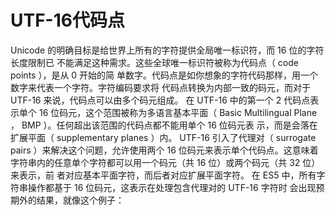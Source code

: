 # UTF-16代码点

Unicode	的明确目标是给世界上所有的字符提供全局唯一标识符，而	16	位的字符长度限制已 不能满足这种需求。这些全球唯一标识符被称为代码点（	code	points	），是从	0	开始的简 单数字。代码点是如你想象的字符代码那样，用一个数字来代表一个字符。字符编码要求将 代码点转换为内部一致的码元，而对于	UTF-16	来说，代码点可以由多个码元组成。
在	UTF-16	中的第一个	2	代码点表示单个	16	位码元，这个范围被称为多语言基本平面（ Basic	Multilingual	Plane	，	BMP	）。任何超出该范围的代码点都不能用单个	16	位码元表 示，而是会落在扩展平面（	supplementary	planes	）内。	UTF-16	引入了代理对（ surrogate	pairs	）来解决这个问题，允许使用两个	16	位码元来表示单个代码点。这意味着 字符串内的任意单个字符都可以用一个码元（共	16	位）或两个码元（共	32	位）来表示，前 者对应基本平面字符，而后者对应扩展平面字符。
在	ES5	中，所有字符串操作都基于	16	位码元，这表示在处理包含代理对的	UTF-16	字符时 会出现预期外的结果，就像这个例子：